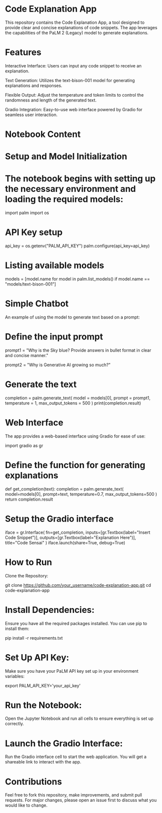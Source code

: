 # Code Explanation App

This repository contains the Code Explanation App, a tool designed to provide clear and concise explanations of code snippets. The app leverages the capabilities of the PaLM 2 (Legacy) model to generate explanations.

# Features
Interactive Interface: Users can input any code snippet to receive an explanation.

Text Generation: Utilizes the text-bison-001 model for generating explanations and responses.

Flexible Output: Adjust the temperature and token limits to control the randomness and length of the generated text.

Gradio Integration: Easy-to-use web interface powered by Gradio for seamless user interaction.

# Notebook Content

# Setup and Model Initialization

# The notebook begins with setting up the necessary environment and loading the required models:

import palm
import os

# API Key setup
api_key = os.getenv("PALM_API_KEY")
palm.configure(api_key=api_key)

# Listing available models
models = [model.name for model in palm.list_models() if model.name == "models/text-bison-001"]

# Simple Chatbot

An example of using the model to generate text based on a prompt:

# Define the input prompt
prompt1 = "Why is the Sky blue? Provide answers in bullet format in clear and concise manner."

prompt2 = "Why is Generative AI growing so much?"

# Generate the text

completion = palm.generate_text(
    model = models[0],
    prompt = prompt1,
    temperature = 1,
    max_output_tokens = 500
)
print(completion.result)

# Web Interface

The app provides a web-based interface using Gradio for ease of use:

import gradio as gr

# Define the function for generating explanations

def get_completion(text):
    completion = palm.generate_text(
        model=models[0],
        prompt=text,
        temperature=0.7,
        max_output_tokens=500
    )
    return completion.result

# Setup the Gradio interface

iface = gr.Interface(
    fn=get_completion,
    inputs=[gr.Textbox(label="Insert Code Snippet")],
    outputs=[gr.Textbox(label="Explanation Here")],
    title="Code Sensai"
)
iface.launch(share=True, debug=True)

# How to Run

Clone the Repository:

git clone https://github.com/your_username/code-explanation-app.git
cd code-explanation-app

# Install Dependencies:

Ensure you have all the required packages installed. You can use pip to install them:

pip install -r requirements.txt


# Set Up API Key:

Make sure you have your PaLM API key set up in your environment variables:

export PALM_API_KEY='your_api_key'

# Run the Notebook:
Open the Jupyter Notebook and run all cells to ensure everything is set up correctly.

# Launch the Gradio Interface:

Run the Gradio interface cell to start the web application. You will get a shareable link to interact with the app.

# Contributions
Feel free to fork this repository, make improvements, and submit pull requests. For major changes, please open an issue first to discuss what you would like to change.
